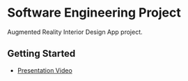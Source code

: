 # Software Engineering Project

Augmented Reality Interior Design App project.

## Getting Started

- [Presentation Video](https://youtu.be/GKBn7yBB02s)

